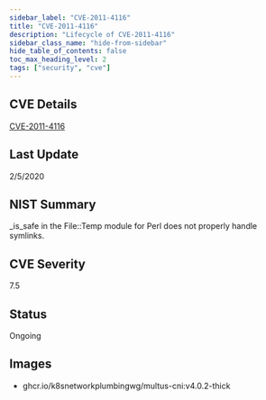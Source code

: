 ```yaml
---
sidebar_label: "CVE-2011-4116"
title: "CVE-2011-4116"
description: "Lifecycle of CVE-2011-4116"
sidebar_class_name: "hide-from-sidebar"
hide_table_of_contents: false
toc_max_heading_level: 2
tags: ["security", "cve"]
---
```


## CVE Details

[CVE-2011-4116](https://nvd.nist.gov/vuln/detail/CVE-2011-4116)


## Last Update

2/5/2020

## NIST Summary

_is_safe in the File::Temp module for Perl does not properly handle symlinks.

## CVE Severity

7.5

## Status

Ongoing

## Images

- ghcr.io/k8snetworkplumbingwg/multus-cni:v4.0.2-thick


